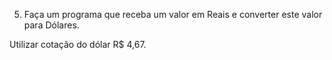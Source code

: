 5) Faça um programa que receba um valor em Reais e converter este valor para Dólares.

Utilizar cotação do dólar R$ 4,67.